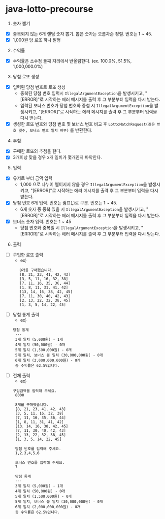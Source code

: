# java-lotto-precourse

1. 숫자 뽑기 
 - [x] 중복되지 않는 6개 랜덤 숫자 뽑기. 뽑은 숫자는 오름차순 정렬. 번호는 1 ~ 45.
 - [x] 1,000원 당 로또 하나 발행
2. 수익률
 - [x] 수익률은 소수점 둘째 자리에서 반올림한다. (ex. 100.0%, 51.5%, 1,000,000.0%)
3. 당첨 로또 생성
 - [x] 입력된 당첨 번호로 로또 생성
   - 중복된 당첨 번호 입력시 `IllegalArgumentException`을 발생시키고, "[ERROR]"로 시작하는 에러 메시지를 출력 후 그 부분부터 입력을 다시 받는다.
   - 입력된 보너스 번호가 당첨 번호와 중첩 시 `IllegalArgumentException`을 발생시키고, "[ERROR]"로 시작하는 에러 메시지를 출력 후 그 부분부터 입력을 다시 받는다.
 - [x] 생성한 로또 번호와 당첨 번호 및 보너스 번호 비교 후 `LottoMatchRequest(같은 번호 갯수, 보너스 번호 일치 여부)` 를 반환한다.
4. 추첨
 - [x] 구매한 로또의 추첨을 한다.
 - [x] 3개이상 맞을 경우 x개 일치가 몇개인지 파악한다. 
5. 입력
 - [x] 유저로 부터 금액 입력
    - 1,000 으로 나누어 떨어지지 않을 경우 `IllegalArgumentException`을 발생시키고, "[ERROR]"로 시작하는 에러 메시지를 출력 후 그 부분부터 입력을 다시 받는다.  
 - [x] 당첨 번호 6개 입력. 번호는 쉼표(,)로 구분. 번호는 1 ~ 45.
    - 6개 숫자 중 중복 있을 시 `IllegalArgumentException`을 발생시키고, "[ERROR]"로 시작하는 에러 메시지를 출력 후 그 부분부터 입력을 다시 받는다.
 - [x] 보너스 숫자 입력. 번호는 1 ~ 45
    - 당첨 번호와 중복일 시 `IllegalArgumentException`을 발생시키고, "[ERROR]"로 시작하는 에러 메시지를 출력 후 그 부분부터 입력을 다시 받는다.
6. 출력
 - [ ] 구입한 로또 출력
    - ex)
   ```
      8개를 구매했습니다.
      [8, 21, 23, 41, 42, 43]
      [3, 5, 11, 16, 32, 38]
      [7, 11, 16, 35, 36, 44]
      [1, 8, 11, 31, 41, 42]
      [13, 14, 16, 38, 42, 45]
      [7, 11, 30, 40, 42, 43]
      [2, 13, 22, 32, 38, 45]
      [1, 3, 5, 14, 22, 45]
      ```
 - [ ] 당첨 통계 출력
    - ex)
   ```
   당첨 통계
    ---
    3개 일치 (5,000원) - 1개
    4개 일치 (50,000원) - 0개
    5개 일치 (1,500,000원) - 0개
    5개 일치, 보너스 볼 일치 (30,000,000원) - 0개
    6개 일치 (2,000,000,000원) - 0개
    총 수익률은 62.5%입니다.
   ```
 - [ ] 전체 출력
    - ex)
   ```
   구입금액을 입력해 주세요.
    8000

    8개를 구매했습니다.
    [8, 21, 23, 41, 42, 43]
    [3, 5, 11, 16, 32, 38]
    [7, 11, 16, 35, 36, 44]
    [1, 8, 11, 31, 41, 42]
    [13, 14, 16, 38, 42, 45]
    [7, 11, 30, 40, 42, 43]
    [2, 13, 22, 32, 38, 45]
    [1, 3, 5, 14, 22, 45]

    당첨 번호를 입력해 주세요.
    1,2,3,4,5,6

    보너스 번호를 입력해 주세요.
    7

    당첨 통계
    ---
    3개 일치 (5,000원) - 1개
    4개 일치 (50,000원) - 0개
    5개 일치 (1,500,000원) - 0개
    5개 일치, 보너스 볼 일치 (30,000,000원) - 0개
    6개 일치 (2,000,000,000원) - 0개
    총 수익률은 62.5%입니다.
   ```